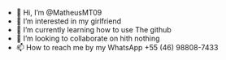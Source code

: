 - 👋 Hi, I’m @MatheusMT09
- 👀 I’m interested in my girlfriend
- 🌱 I’m currently learning how to use The github
- 💞️ I’m looking to collaborate on hith nothing
- 📫 How to reach me by my WhatsApp +55 (46) 98808-7433

<!---
MatheusMT09/MatheusMT09 is a ✨ special ✨ repository because its `README.md` (this file) appears on your GitHub profile.
You can click the Preview link to take a look at your changes.
--->

